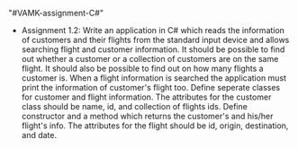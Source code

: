 "#VAMK-assignment-C#" 
 - Assignment 1.2: 
    Write an application in C# which reads the information of customers and their flights from the standard input device and allows searching flight and customer information. It should be possible to find out whether a customer or a collection of customers are on the same flight. It should also be possible to find out on how many flights a customer is. When a flight information is searched the application must print the information of customer's flight too. Define seperate classes for customer and flight information. The attributes for the customer class should be name, id, and collection of flights ids. Define constructor and a method which returns the customer's and his/her flight's info. The attributes for the flight should be id, origin, destination, and date.
